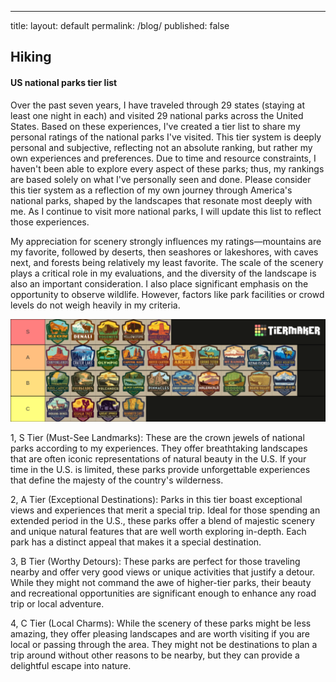 ---
title:
layout: default
permalink: /blog/
published: false

## Hiking

#### US national parks tier list 
Over the past seven years, I have traveled through 29 states (staying at least one night in each) and visited 29 national parks across the United States. Based on these experiences, I've created a tier list to share my personal ratings of the national parks I've visited. This tier system is deeply personal and subjective, reflecting not an absolute ranking, but rather my own experiences and preferences. Due to time and resource constraints, I haven't been able to explore every aspect of these parks; thus, my rankings are based solely on what I've personally seen and done. Please consider this tier system as a reflection of my own journey through America's national parks, shaped by the landscapes that resonate most deeply with me. As I continue to visit more national parks, I will update this list to reflect those experiences. 

My appreciation for scenery strongly influences my ratings—mountains are my favorite, followed by deserts, then seashores or lakeshores, with caves next, and forests being relatively my least favorite. The scale of the scenery plays a critical role in my evaluations, and the diversity of the landscape is also an important consideration. I also place significant emphasis on the opportunity to observe wildlife. However, factors like park facilities or crowd levels do not weigh heavily in my criteria.

![alt text](https://github.com/dizhou-flow/dizhou-flow.github.io/blob/master/assets/images/my-image.png?raw=true)

1, S Tier (Must-See Landmarks): These are the crown jewels of national parks according to my experiences. They offer breathtaking landscapes that are often iconic representations of natural beauty in the U.S. If your time in the U.S. is limited, these parks provide unforgettable experiences that define the majesty of the country's wilderness.

2, A Tier (Exceptional Destinations): Parks in this tier boast exceptional views and experiences that merit a special trip. Ideal for those spending an extended period in the U.S., these parks offer a blend of majestic scenery and unique natural features that are well worth exploring in-depth. Each park has a distinct appeal that makes it a special destination.

3, B Tier (Worthy Detours): These parks are perfect for those traveling nearby and offer very good views or unique activities that justify a detour. While they might not command the awe of higher-tier parks, their beauty and recreational opportunities are significant enough to enhance any road trip or local adventure.

4, C Tier (Local Charms): While the scenery of these parks might be less amazing, they offer pleasing landscapes and are worth visiting if you are local or passing through the area. They might not be destinations to plan a trip around without other reasons to be nearby, but they can provide a delightful escape into nature.
